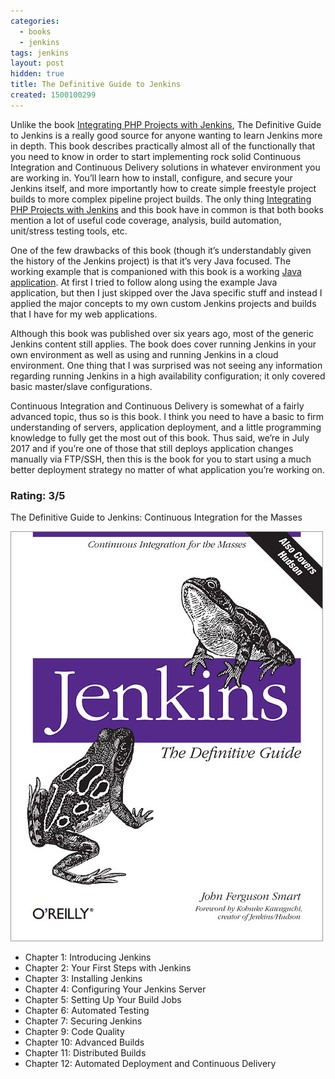 ```yaml
---
categories:
  - books
  - jenkins
tags: jenkins
layout: post
hidden: true
title: The Definitive Guide to Jenkins
created: 1500100299
---
```


Unlike the book <a href="https://www.rubysecurity.org/Integrating-PHP-Projects-with-Jenkins" target="_blank">Integrating PHP Projects with Jenkins</a>, The Definitive Guide to Jenkins is a really good source for anyone wanting to learn Jenkins more in depth. This book describes practically almost all of the functionally that you need to know in order to start implementing rock solid Continuous Integration and Continuous Delivery solutions in whatever environment you are working in. You’ll learn how to install, configure, and secure your Jenkins itself, and more importantly how to create simple freestyle project builds to more complex pipeline project builds. The only thing <a href="https://www.rubysecurity.org/Integrating-PHP-Projects-with-Jenkins" target="_blank">Integrating PHP Projects with Jenkins</a> and this book have in common is that both books mention a lot of useful code coverage, analysis, build automation, unit/stress testing tools, etc.

One of the few drawbacks of this book (though it’s understandably given the history of the Jenkins project) is that it’s very Java focused. The working example that is companioned with this book is a working <a href="https://github.com/wakaleo/game-of-life" target="_blank">Java application</a>. At first I tried to follow along using the example Java application, but then I just skipped over the Java specific stuff and instead I applied the major concepts to my own custom Jenkins projects and builds that I have for my web applications.

Although this book was published over six years ago, most of the generic Jenkins content still applies.  The book does cover running Jenkins in your own environment as well as using and running Jenkins in a cloud environment. One thing that I was surprised was not seeing any information regarding running Jenkins in a high availability configuration; it only covered basic master/slave configurations.

Continuous Integration and Continuous Delivery is somewhat of a fairly advanced topic, thus so is this book. I think you need to have a basic to firm understanding of servers, application deployment, and a little programming knowledge to fully get the most out of this book. Thus said, we’re in July 2017 and if you’re one of those that still deploys application changes manually via FTP/SSH, then this is the book for you to start using a much better deployment strategy no matter of what application you’re working on.

### Rating: 3/5

The Definitive Guide to Jenkins: Continuous Integration for the Masses

<a href="https://www.amazon.com/Jenkins-Definitive-Continuous-Integration-Masses/dp/1449305350/" target="_blank"><img src="/assets/books/definitive-guide-to-jenkins.jpg"></a>

* Chapter 1: Introducing Jenkins
* Chapter 2: Your First Steps with Jenkins
* Chapter 3: Installing Jenkins
* Chapter 4: Configuring Your Jenkins Server
* Chapter 5: Setting Up Your Build Jobs
* Chapter 6: Automated Testing
* Chapter 7: Securing Jenkins
* Chapter 9: Code Quality
* Chapter 10: Advanced Builds
* Chapter 11: Distributed Builds
* Chapter 12: Automated Deployment and Continuous Delivery
